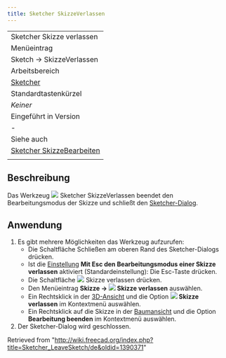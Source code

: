 ```yaml
---
title: Sketcher SkizzeVerlassen
---
```


|                                                                               |
| ----------------------------------------------------------------------------- |
| Sketcher Skizze verlassen                                                     |
| Menüeintrag                                                                   |
| Sketch → SkizzeVerlassen                                                      |
| Arbeitsbereich                                                                |
| [Sketcher](/Sketcher_Workbench/de "Sketcher Workbench/de")                    |
| Standardtastenkürzel                                                          |
| _Keiner_                                                                      |
| Eingeführt in Version                                                         |
| -                                                                             |
| Siehe auch                                                                    |
| [Sketcher SkizzeBearbeiten](/Sketcher_EditSketch/de "Sketcher EditSketch/de") |
|                                                                               |

## Beschreibung

Das Werkzeug ![](/images/Sketcher_LeaveSketch.svg) Sketcher SkizzeVerlassen beendet den Bearbeitungsmodus der Skizze und schließt den [Sketcher-Dialog](/Sketcher_Dialog/de "Sketcher Dialog/de").

## Anwendung

1. Es gibt mehrere Möglichkeiten das Werkzeug aufzurufen:
   - Die Schaltfläche Schließen am oberen Rand des Sketcher-Dialogs drücken.
   - Ist die [Einstellung](/Sketcher_Preferences/de#Allgemein "Sketcher Preferences/de") **Mit Esc den Bearbeitungsmodus einer Skizze verlassen** aktiviert (Standardeinstellung): Die Esc-Taste drücken.
   - Die Schaltfläche ![](/images/Sketcher_LeaveSketch.svg) Skizze verlassen drücken.
   - Den Menüeintrag **Skizze → ![](/images/Sketcher_LeaveSketch.svg) Skizze verlassen** auswählen.
   - Ein Rechtsklick in der [3D-Ansicht](/3D_view/de "3D view/de") und die Option **![](/images/Sketcher_LeaveSketch.svg) Skizze verlassen** im Kontextmenü auswählen.
   - Ein Rechtsklick auf die Skizze in der [Baumansicht](/Tree_view/de "Tree view/de") und die Option **Bearbeitung beenden** im Kontextmenü auswählen.
2. Der Sketcher-Dialog wird geschlossen.

Retrieved from "<http://wiki.freecad.org/index.php?title=Sketcher_LeaveSketch/de&oldid=1390371>"
